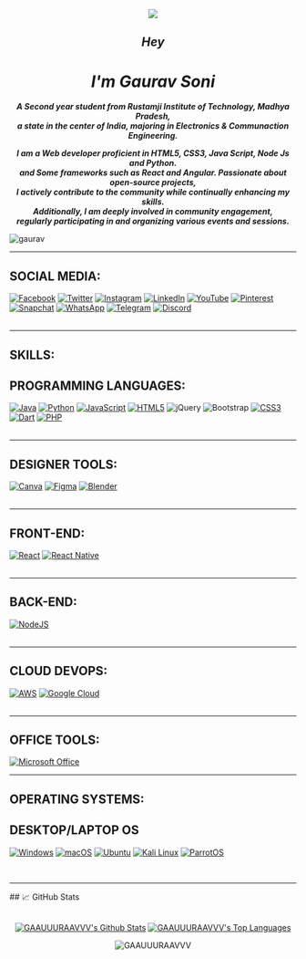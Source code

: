 <p align="center">
  <a href="https://github.com/DenverCoder1/readme-typing-svg"><img src="https://readme-typing-svg.herokuapp.com/?lines=Web%20developer;Open%20Source%20Enthusiast;Community%20Freak;Always%20learning%20something%20new&font=Fira%20Code&center=true&width=440&height=45&color=f75c7e&vCenter=true&size=22"></a>
</p>

 
 <i align="center">
   <h2 class="title-text text-head">Hey</h2>
   <h1 class="title-text text-head">I'm Gaurav Soni</h1>
   <div class="paragraph py-4 w-73">
   <p>
    <B>A Second year student from Rustamji Institute of Technology, Madhya Pradesh,<br>
      a state in the center of India, majoring in Electronics & Communaction Engineering.</p></div>
              <p class="para">
                I am a Web developer proficient in HTML5, CSS3, Java Script, Node Js and Python. <br> and Some frameworks such as React and Angular.
                 Passionate  about open-source projects,<br> I actively contribute to the community while continually
                enhancing my skills.<br> Additionally, I am deeply  involved in community engagement,<br> regularly participating
                in and organizing various events and sessions.</B>
              </p></i> 
<p align="left" color="red"> <img src="https://komarev.com/ghpvc/?username=gaauuuraavvv&label=Profile%20views&color=0e75b6&style=flat" alt="gaurav" /> </p>
<hr>

## SOCIAL MEDIA:

[![Facebook](https://img.shields.io/badge/Facebook-1877F2?style=for-the-badge&logo=facebook&logoColor=white)](https://www.facebook.com/gaauuuraavv)
[![Twitter](https://img.shields.io/badge/Twitter-1DA1F2?style=for-the-badge&logo=twitter&logoColor=white)](https://twitter.com/gaauuuraavvv)
[![Instagram](https://img.shields.io/badge/Instagram-E4405F?style=for-the-badge&logo=instagram&logoColor=white)](https://instagram.com/gaauuuraavvv_)
[![LinkedIn](https://img.shields.io/badge/LinkedIn-0077B5?style=for-the-badge&logo=linkedin&logoColor=white)](https://www.linkedin.com/in/gaurav-soni-2320b6284/)
[![YouTube](https://img.shields.io/badge/YouTube-FF0000?style=for-the-badge&logo=youtube&logoColor=white)](https://youtube.com/@gaauuuraavvv)
[![Pinterest](https://img.shields.io/badge/Pinterest-E60023?style=for-the-badge&logo=pinterest&logoColor=white)](https://in.pinterest.com/gaauuuraavvv/)
[![Snapchat](https://img.shields.io/badge/Snapchat-FFFC00?style=for-the-badge&logo=snapchat&logoColor=white)](https://www.snapchat.com/add/gaauuuraavv)
[![WhatsApp](https://img.shields.io/badge/WhatsApp-25D366?style=for-the-badge&logo=whatsapp&logoColor=white)](https://www.whatsapp.com/)
[![Telegram](https://img.shields.io/badge/Telegram-2CA5E0?style=for-the-badge&logo=telegram&logoColor=white)](https://telegram.org/)
[![Discord](https://img.shields.io/badge/Discord-5865F2?style=for-the-badge&logo=discord&logoColor=white)](https://discord.com/https://discord.com/invite/hnsqqwdZ)
<br>
<br>
<hr>

## SKILLS:

## PROGRAMMING LANGUAGES:

[![Java](https://img.shields.io/badge/Java-ED8B00?style=for-the-badge&logo=java&logoColor=white)](https://www.java.com/)
[![Python](https://img.shields.io/badge/Python-3670A0?style=for-the-badge&logo=python&logoColor=ffdd54)](https://www.python.org/)
[![JavaScript](https://img.shields.io/badge/JavaScript-323330?style=for-the-badge&logo=javascript&logoColor=F7DF1E)](https://developer.mozilla.org/en-US/docs/Web/JavaScript)
[![HTML5](https://img.shields.io/badge/HTML5-E34F26?style=for-the-badge&logo=html5&logoColor=white)](https://developer.mozilla.org/en-US/docs/Web/Guide/HTML/HTML5)
![jQuery](https://img.shields.io/badge/jquery-%230769AD.svg?style=for-the-badge&logo=jquery&logoColor=white) 
![Bootstrap](https://img.shields.io/badge/bootstrap-%23563D7C.svg?style=for-the-badge&logo=bootstrap&logoColor=white)
[![CSS3](https://img.shields.io/badge/CSS3-1572B6?style=for-the-badge&logo=css3&logoColor=white)](https://developer.mozilla.org/en-US/docs/Web/CSS)
[![Dart](https://img.shields.io/badge/Dart-0175C2?style=for-the-badge&logo=dart&logoColor=white)](https://dart.dev/)
[![PHP](https://img.shields.io/badge/PHP-777BB4?style=for-the-badge&logo=php&logoColor=white)](https://www.php.net/)
<br>
<br>
<hr>

## DESIGNER TOOLS: 

[![Canva](https://img.shields.io/badge/Canva-%2300C4CC.svg?style=for-the-badge&logo=Canva&logoColor=white)](https://www.canva.com/)
[![Figma](https://img.shields.io/badge/figma-%23F24E1E.svg?style=for-the-badge&logo=figma&logoColor=white)](https://www.figma.com/)
[![Blender](https://img.shields.io/badge/blender-%23F5792A.svg?style=for-the-badge&logo=blender&logoColor=white)](https://www.blender.org/)
<br>
<br>
<hr>

## FRONT-END:

[![React](https://img.shields.io/badge/react-%2320232a.svg?style=for-the-badge&logo=react&logoColor=%2361DAFB)](https://reactjs.org/)
[![React Native](https://img.shields.io/badge/react_native-%2320232a.svg?style=for-the-badge&logo=react&logoColor=%2361DAFB)](https://reactnative.dev/)
<br>
<br>
<hr>

## BACK-END:

[![NodeJS](https://img.shields.io/badge/node.js-6DA55F?style=for-the-badge&logo=node.js&logoColor=white)]()
<br>
<br>
<hr>

## CLOUD DEVOPS:

[![AWS](https://img.shields.io/badge/AWS-%23FF9900.svg?style=for-the-badge&logo=amazon-aws&logoColor=white)](https://aws.amazon.com/)
[![Google Cloud](https://img.shields.io/badge/GoogleCloud-%234285F4.svg?style=for-the-badge&logo=google-cloud&logoColor=white)](https://cloud.google.com/)
<br>
<br>
<hr>

## OFFICE TOOLS:

[![Microsoft Office](https://img.shields.io/badge/Microsoft_Office-D83B01?style=for-the-badge&logo=microsoft-office&logoColor=white)](https://www.microsoft.com/en-us/microsoft-365)
<br>
<hr>

## OPERATING SYSTEMS:

## DESKTOP/LAPTOP OS

[![Windows](https://img.shields.io/badge/Windows-0078D6?style=for-the-badge&logo=windows&logoColor=white)](https://www.microsoft.com/en-us/windows)
[![macOS](https://img.shields.io/badge/macOS-000000?style=for-the-badge&logo=apple&logoColor=white)](https://www.apple.com/macos)
[![Ubuntu](https://img.shields.io/badge/Ubuntu-E95420?style=for-the-badge&logo=ubuntu&logoColor=white)](https://ubuntu.com/)
[![Kali Linux](https://img.shields.io/badge/Kali_Linux-557C94?style=for-the-badge&logo=kalilinux&logoColor=white)](https://www.kali.org/)
[![ParrotOS](https://img.shields.io/badge/ParrotOS-339933?style=for-the-badge&logo=parrot&logoColor=white)](https://www.parrotsec.org/)

<br>
<hr>
## &#x1f4c8; GitHub Stats

<p align="center">
  <br/>
    <a href="https://github.com/GAAUUURAAVVV/github-readme-stats"><img alt="GAAUUURAAVVV's Github Stats" src="https://github-readme-stats.vercel.app/api?username=GAAUUURAAVVV&show_icons=true&count_private=true&theme=react&hide_border=true&bg_color=0D1117" /></a>
  <a href="https://github.com/GAAUUURAAVVV/github-readme-stats"><img alt="GAAUUURAAVVV's Top Languages" src="https://github-readme-stats.vercel.app/api/top-langs/?username=GAAUUURAAVVV&langs_count=8&count_private=true&layout=compact&theme=react&hide_border=true&bg_color=0D1117" /></a>
  <br/>
</p>


<div align="center">
<p><img align="center" src="https://github-readme-streak-stats.herokuapp.com/?user=GAAUUURAAVVV&theme=dark" alt="GAAUUURAAVVV" /></p>
  </div>
